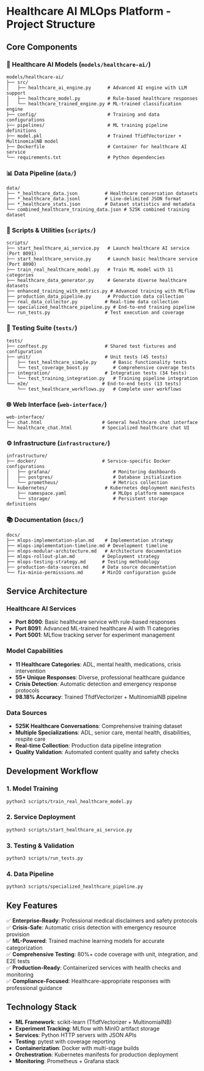 # Healthcare AI MLOps Platform - Project Structure

## Core Components

### 🧠 Healthcare AI Models (`models/healthcare-ai/`)
```
models/healthcare-ai/
├── src/
│   ├── healthcare_ai_engine.py      # Advanced AI engine with LLM support
│   ├── healthcare_model.py          # Rule-based healthcare responses  
│   └── healthcare_trained_engine.py # ML-trained classification engine
├── config/                          # Training and data configurations
├── pipelines/                       # ML training pipeline definitions
├── model.pkl                        # Trained TfidfVectorizer + MultinomialNB model
├── Dockerfile                       # Container for healthcare AI service
└── requirements.txt                 # Python dependencies
```

### 📊 Data Pipeline (`data/`)
```
data/
├── *_healthcare_data.json          # Healthcare conversation datasets
├── *_healthcare_data.jsonl         # Line-delimited JSON format
├── *_healthcare_stats.json         # Dataset statistics and metadata
└── combined_healthcare_training_data.json # 525K combined training dataset
```

### 🔧 Scripts & Utilities (`scripts/`)
```
scripts/
├── start_healthcare_ai_service.py   # Launch healthcare AI service (Port 8091)
├── start_healthcare_service.py      # Launch basic healthcare service (Port 8090)
├── train_real_healthcare_model.py   # Train ML model with 11 categories
├── healthcare_data_generator.py     # Generate diverse healthcare datasets
├── enhanced_training_with_metrics.py # Advanced training with MLflow
├── production_data_pipeline.py      # Production data collection
├── real_data_collector.py          # Real-time data collection
├── specialized_healthcare_pipeline.py # End-to-end training pipeline
└── run_tests.py                    # Test execution and coverage
```

### 🧪 Testing Suite (`tests/`)
```
tests/
├── conftest.py                     # Shared test fixtures and configuration
├── unit/                           # Unit tests (45 tests)
│   ├── test_healthcare_simple.py      # Basic functionality tests
│   └── test_coverage_boost.py         # Comprehensive coverage tests
├── integration/                    # Integration tests (34 tests)
│   └── test_training_integration.py   # Training pipeline integration
└── e2e/                           # End-to-end tests (13 tests)
    └── test_healthcare_workflows.py   # Complete user workflows
```

### 🌐 Web Interface (`web-interface/`)
```
web-interface/
├── chat.html                      # General healthcare chat interface
└── healthcare_chat.html           # Specialized healthcare chat UI
```

### ⚙️ Infrastructure (`infrastructure/`)
```
infrastructure/
├── docker/                        # Service-specific Docker configurations
│   ├── grafana/                       # Monitoring dashboards
│   ├── postgres/                      # Database initialization
│   └── prometheus/                    # Metrics collection
└── kubernetes/                     # Kubernetes deployment manifests
    ├── namespace.yaml                 # MLOps platform namespace
    └── storage/                       # Persistent storage definitions
```

### 📚 Documentation (`docs/`)
```
docs/
├── mlops-implementation-plan.md    # Implementation strategy
├── mlops-implementation-timeline.md # Development timeline
├── mlops-modular-architecture.md   # Architecture documentation
├── mlops-rollout-plan.md          # Deployment strategy
├── mlops-testing-strategy.md      # Testing methodology
├── production-data-sources.md     # Data source documentation
└── fix-minio-permissions.md       # MinIO configuration guide
```

## Service Architecture

### Healthcare AI Services
- **Port 8090**: Basic healthcare service with rule-based responses
- **Port 8091**: Advanced ML-trained healthcare AI with 11 categories
- **Port 5001**: MLflow tracking server for experiment management

### Model Capabilities
- **11 Healthcare Categories**: ADL, mental health, medications, crisis intervention
- **55+ Unique Responses**: Diverse, professional healthcare guidance
- **Crisis Detection**: Automatic detection and emergency response protocols
- **98.18% Accuracy**: Trained TfidfVectorizer + MultinomialNB pipeline

### Data Sources
- **525K Healthcare Conversations**: Comprehensive training dataset
- **Multiple Specializations**: ADL, senior care, mental health, disabilities, respite care
- **Real-time Collection**: Production data pipeline integration
- **Quality Validation**: Automated content quality and safety checks

## Development Workflow

### 1. Model Training
```bash
python3 scripts/train_real_healthcare_model.py
```

### 2. Service Deployment
```bash
python3 scripts/start_healthcare_ai_service.py
```

### 3. Testing & Validation
```bash
python3 scripts/run_tests.py
```

### 4. Data Pipeline
```bash
python3 scripts/specialized_healthcare_pipeline.py
```

## Key Features

✅ **Enterprise-Ready**: Professional medical disclaimers and safety protocols  
✅ **Crisis-Safe**: Automatic crisis detection with emergency resource provision  
✅ **ML-Powered**: Trained machine learning models for accurate categorization  
✅ **Comprehensive Testing**: 80%+ code coverage with unit, integration, and E2E tests  
✅ **Production-Ready**: Containerized services with health checks and monitoring  
✅ **Compliance-Focused**: Healthcare-appropriate responses with professional guidance  

## Technology Stack

- **ML Framework**: scikit-learn (TfidfVectorizer + MultinomialNB)
- **Experiment Tracking**: MLflow with MinIO artifact storage
- **Services**: Python HTTP servers with JSON APIs
- **Testing**: pytest with coverage reporting
- **Containerization**: Docker with multi-stage builds
- **Orchestration**: Kubernetes manifests for production deployment
- **Monitoring**: Prometheus + Grafana stack